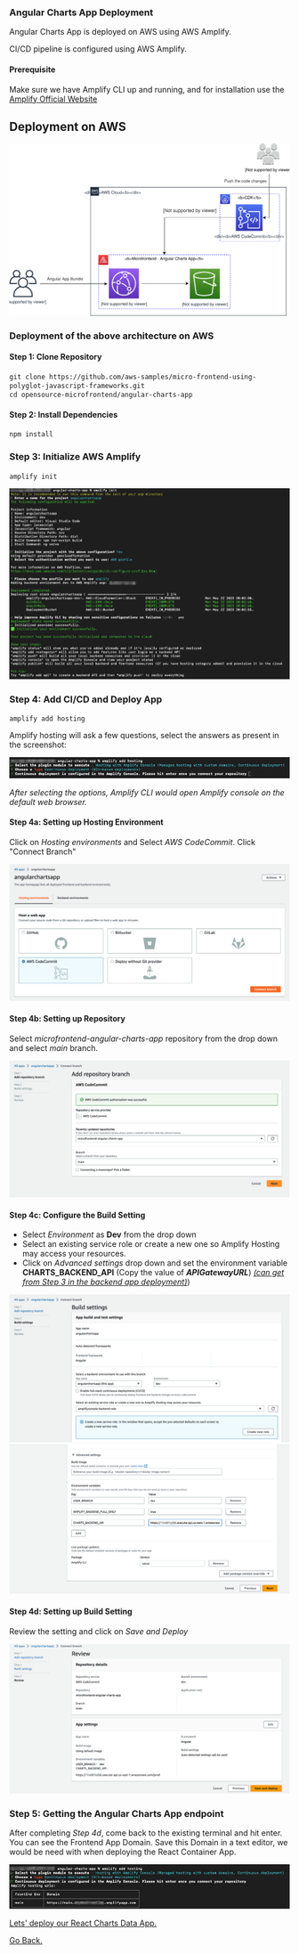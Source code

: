 ### Angular Charts App Deployment

Angular Charts App is deployed on AWS using AWS Amplify.

CI/CD pipeline is configured using AWS Amplify. 

#### Prerequisite

Make sure we have Amplify CLI up and running, and for installation use the [Amplify Official Website](https://docs.amplify.aws/cli/start/install/)

## Deployment on AWS

![Angular Charts App Architecture](/additional-assets/angular-charts-app-architecture.svg)

### Deployment of the above architecture on AWS
 
#### Step 1: Clone Repository

```console
git clone https://github.com/aws-samples/micro-frontend-using-polyglot-javascript-frameworks.git
cd opensource-microfrontend/angular-charts-app
```

#### Step 2: Install Dependencies 

```console
npm install
```

### Step 3: Initialize AWS Amplify

```console
amplify init
```

![angular-charts-app-init](../additional-assets/angular-charts-app-amplify-init.png)

### Step 4: Add CI/CD and Deploy App

```console
amplify add hosting
```

Amplify hosting will ask a few questions, select the answers as present in the screenshot:

![angular-ampify-add-hosting](../additional-assets/angular-ampify-add-hosting.png)

*After selecting the options, Amplify CLI would open Amplify console on the default web browser.*

#### Step 4a: Setting up Hosting Environment

Click on *Hosting environments* and Select *AWS CodeCommit*. Click "Connect Branch"

![angular-amplify-hosting-environments](../additional-assets/angular-amplify-hosting-environments.png)

#### Step 4b: Setting up Repository

Select *microfrontend-angular-charts-app* repository from the drop down and select *main* branch.

![angular-amplify-setting-repository](../additional-assets/angular-amplify-setting-repository.png)

#### Step 4c: Configure the Build Setting

- Select *Environment* as **Dev** from the drop down
- Select an existing service role or create a new one so Amplify Hosting may access your resources.
- Click on *Advanced settings* drop down and set the environment variable **CHARTS_BACKEND_API** (Copy the value of ***APIGatewayURL***) *[(can get from Step 3 in the backend app deployment)](../backend/README.md)*)

![angular-amplify-build-setting-1](../additional-assets/angular-amplify-build-setting-1.png)
![angular-amplify-build-setting-2](../additional-assets/angular-amplify-build-setting-2.png)

#### Step 4d: Setting up Build Setting

Review the setting and click on *Save and Deploy*

![angular-amplify-review-and-save](../additional-assets/angular-amplify-review-and-save.png)

### Step 5: Getting the Angular Charts App endpoint

After completing *Step 4d*, come back to the existing terminal and hit enter. You can see the Frontend App Domain. Save this Domain in a text editor, we would be need with when deploying the React Container App.

![angular-amplify-app-domain](../additional-assets/angular-amplify-app-domain.png)

[Lets' deploy our React Charts Data App.](../react-charts-data-app/README.md)

[Go Back.](../README.md)